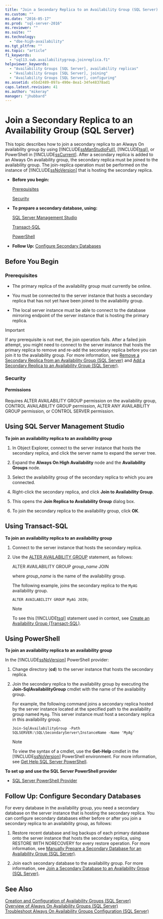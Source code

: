 ```yaml
---
title: "Join a Secondary Replica to an Availability Group (SQL Server) | Microsoft Docs"
ms.custom: ""
ms.date: "2016-05-17"
ms.prod: "sql-server-2016"
ms.reviewer: ""
ms.suite: ""
ms.technology: 
  - "dbe-high-availability"
ms.tgt_pltfrm: ""
ms.topic: "article"
f1_keywords: 
  - "sql13.swb.availabilitygroup.joinreplica.f1"
helpviewer_keywords: 
  - "Availability Groups [SQL Server], availability replicas"
  - "Availability Groups [SQL Server], joining"
  - "Availability Groups [SQL Server], configuring"
ms.assetid: e5bd2489-097a-490e-8ea1-34fe48378ad1
caps.latest.revision: 41
ms.author: "mikeray"
manager: "jhubbard"
---
```

# Join a Secondary Replica to an Availability Group (SQL Server)
  This topic describes how to join a secondary replica to an Always On availability group by using [!INCLUDE[ssManStudioFull](../../../advanced-analytics/r-services/includes/ssmanstudiofull-md.md)], [!INCLUDE[tsql](../../../advanced-analytics/r-services/includes/tsql-md.md)], or PowerShell in [!INCLUDE[ssCurrent](../../../advanced-analytics/r-services/includes/sscurrent-md.md)]. After a secondary replica is added to an Always On availability group, the secondary replica must be joined to the availability group. The join-replica operation must be performed on the instance of [!INCLUDE[ssNoVersion](../../../advanced-analytics/r-services/includes/ssnoversion-md.md)] that is hosting the secondary replica.  
  
-   **Before you begin:**  
  
     [Prerequisites](#Prerequisites)  
  
     [Security](#Security)  
  
-   **To prepare a secondary database, using:**  
  
     [SQL Server Management Studio](#SSMSProcedure)  
  
     [Transact-SQL](#TsqlProcedure)  
  
     [PowerShell](#PowerShellProcedure)  
  
-   **Follow Up:** [Configure Secondary Databases](#FollowUp)  
  
##  <a name="BeforeYouBegin"></a> Before You Begin  
  
###  <a name="Prerequisites"></a> Prerequisites  
  
-   The primary replica of the availability group must currently be online.  
  
-   You must be connected to the server instance that hosts a secondary replica that has not yet have been joined to the availability group.  
  
-   The local server instance must be able to connect to the database mirroring endpoint of the server instance that is hosting the primary replica.  
  
> [!IMPORTANT]  
>  If any prerequisite is not met, the join operation fails. After a failed join attempt, you might need to connect to the server instance that hosts the primary replica to remove and re-add the secondary replica before you can join it to the availability group. For more information, see [Remove a Secondary Replica from an Availability Group &#40;SQL Server&#41;](../../../database-engine/availability-groups/windows/remove-a-secondary-replica-from-an-availability-group-sql-server.md) and [Add a Secondary Replica to an Availability Group &#40;SQL Server&#41;](../../../database-engine/availability-groups/windows/add-a-secondary-replica-to-an-availability-group-sql-server.md).  
  
###  <a name="Security"></a> Security  
  
####  <a name="Permissions"></a> Permissions  
 Requires ALTER AVAILABILITY GROUP permission on the availability group, CONTROL AVAILABILITY GROUP permission, ALTER ANY AVAILABILITY GROUP permission, or CONTROL SERVER permission.  
  
##  <a name="SSMSProcedure"></a> Using SQL Server Management Studio  
 **To join an availability replica to an availability group**  
  
1.  In Object Explorer, connect to the server instance that hosts the secondary replica, and click the server name to expand the server tree.  
  
2.  Expand the **Always On High Availability** node and the **Availability Groups** node.  
  
3.  Select the availability group of the secondary replica to which you are connected.  
  
4.  Right-click the secondary replica, and click **Join to Availability Group**.  
  
5.  This opens the **Join Replica to Availability Group** dialog box.  
  
6.  To join the secondary replica to the availability group, click **OK**.  
  
##  <a name="TsqlProcedure"></a> Using Transact-SQL  
 **To join an availability replica to an availability group**  
  
1.  Connect to the server instance that hosts the secondary replica.  
  
2.  Use the [ALTER AVAILABILITY GROUP](../../../t-sql/statements/alter-availability-group-transact-sql.md) statement, as follows:  
  
     ALTER AVAILABILITY GROUP *group_name* JOIN  
  
     where *group_name* is the name of the availability group.  
  
     The following example, joins the secondary replica to the `MyAG` availability group.  
  
    ```  
    ALTER AVAILABILITY GROUP MyAG JOIN;  
    ```  
  
    > [!NOTE]  
    >  To see this [!INCLUDE[tsql](../../../advanced-analytics/r-services/includes/tsql-md.md)] statement used in context, see [Create an Availability Group &#40;Transact-SQL&#41;](../../../database-engine/availability-groups/windows/create-an-availability-group-transact-sql.md).  
  
##  <a name="PowerShellProcedure"></a> Using PowerShell  
 **To join an availability replica to an availability group**  
  
 In the [!INCLUDE[ssNoVersion](../../../advanced-analytics/r-services/includes/ssnoversion-md.md)] PowerShell provider:  
  
1.  Change directory (**cd**) to the server instance that hosts the secondary replica.  
  
2.  Join the secondary replica to the availability group by executing the **Join-SqlAvailabilityGroup** cmdlet with the name of the availability group.  
  
     For example, the following command joins a secondary replica hosted by the server instance located at the specified path to the availability group named `MyAg`.  This server instance must host a secondary replica in this availability group.  
  
    ```  
    Join-SqlAvailabilityGroup -Path SQLSERVER:\SQL\SecondaryServer\InstanceName -Name 'MyAg'  
    ```  
  
    > [!NOTE]  
    >  To view the syntax of a cmdlet, use the **Get-Help** cmdlet in the [!INCLUDE[ssNoVersion](../../../advanced-analytics/r-services/includes/ssnoversion-md.md)] PowerShell environment. For more information, see [Get Help SQL Server PowerShell](../../../relational-databases/scripting/get-help-sql-server-powershell.md).  
  
 **To set up and use the SQL Server PowerShell provider**  
  
-   [SQL Server PowerShell Provider](../../../relational-databases/scripting/sql-server-powershell-provider.md)  
  
##  <a name="FollowUp"></a> Follow Up: Configure Secondary Databases  
 For every database in the availability group, you need a secondary database on the server instance that is hosting the secondary replica. You can configure secondary databases either before or after you join a secondary replica to an availability group, as follows:  
  
1.  Restore recent database and log backups of each primary database onto the server instance that hosts the secondary replica, using RESTORE WITH NORECOVERY for every restore operation. For more information, see [Manually Prepare a Secondary Database for an Availability Group &#40;SQL Server&#41;](../../../database-engine/availability-groups/windows/manually-prepare-a-secondary-database-for-an-availability-group-sql-server.md).  
  
2.  Join each secondary database to the availability group. For more information, see [Join a Secondary Database to an Availability Group &#40;SQL Server&#41;](../../../database-engine/availability-groups/windows/join-a-secondary-database-to-an-availability-group-sql-server.md).  
  
## See Also  
 [Creation and Configuration of Availability Groups &#40;SQL Server&#41;](../../../database-engine/availability-groups/windows/creation-and-configuration-of-availability-groups-sql-server.md)   
 [Overview of Always On Availability Groups &#40;SQL Server&#41;](../../../database-engine/availability-groups/windows/overview-of-always-on-availability-groups-sql-server.md)   
 [Troubleshoot Always On Availability Groups Configuration &#40;SQL Server&#41;](../../../database-engine/availability-groups/windows/troubleshoot-always-on-availability-groups-configuration-sql-server.md)  
  
  